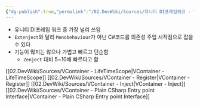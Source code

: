```yaml
---
{"dg-publish":true,"permalink":"/02.DevWiki/Sources/유니티 DI프레임워크 - VContainer/"}
---
```


- 유니티 DI프레임 워크 중 가장 널리 쓰임
- `Extenject`와 달리 `Monobehaviour`가 아닌 C#코드를 의존성 주입 시작점으로 잡을 수 있다
- 기능이 많지는 않으나 가볍고 빠르고 단순함
    - `Zenject` 대비 5~10배 빠르다고 함

[[02.DevWiki/Sources/VContainer - LifeTimeScope\|VContainer - LifeTimeScope]]
[[02.DevWiki/Sources/VContainer - Register\|VContainer - Register]]
[[02.DevWiki/Sources/VContainer - Inject\|VContainer - Inject]]
[[02.DevWiki/Sources/VContainer - Plain CSharp Entry point Interface\|VContainer - Plain CSharp Entry point Interface]]